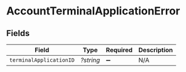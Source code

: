 # AccountTerminalApplicationError


## Fields

| Field                   | Type                    | Required                | Description             |
| ----------------------- | ----------------------- | ----------------------- | ----------------------- |
| `terminalApplicationID` | *?string*               | :heavy_minus_sign:      | N/A                     |